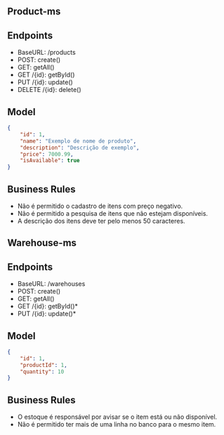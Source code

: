 ## Product-ms

## Endpoints
- BaseURL: /products
- POST: create()
- GET: getAll()
- GET /{id}: getById()
- PUT /{id}: update()
- DELETE /{id}: delete()

## Model
```json
{
    "id": 1,
    "name": "Exemplo de nome de produto",
    "description": "Descrição de exemplo",
    "price": 7000.99,
    "isAvailable": true
}
```

## Business Rules
- Não é permitido o cadastro de itens com preço negativo.
- Não é permitido a pesquisa de itens que não estejam disponíveis.
- A descrição dos itens deve ter pelo menos 50 caracteres.


## Warehouse-ms

## Endpoints
- BaseURL: /warehouses
- POST: create()
- GET: getAll()
- GET /{id}: getById()*
- PUT /{id}: update()*

## Model
```json
{
    "id": 1,
    "productId": 1,
    "quantity": 10    
}
```
## Business Rules
- O estoque é responsável por avisar se o item está ou não disponível.
- Não é permitido ter mais de uma linha no banco para o mesmo item.
